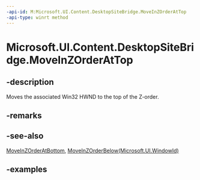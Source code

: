 ```yaml
---
-api-id: M:Microsoft.UI.Content.DesktopSiteBridge.MoveInZOrderAtTop
-api-type: winrt method
---
```


# Microsoft.UI.Content.DesktopSiteBridge.MoveInZOrderAtTop

<!--
public void MoveInZOrderAtTop ();
-->

## -description

Moves the associated Win32 HWND to the top of the Z-order.

## -remarks

## -see-also

[MoveInZOrderAtBottom](desktopsitebridge_moveinzorderatbottom_357283143.md), [MoveInZOrderBelow(Microsoft.UI.WindowId)](desktopsitebridge_moveinzorderbelow_1978145726.md)

## -examples
